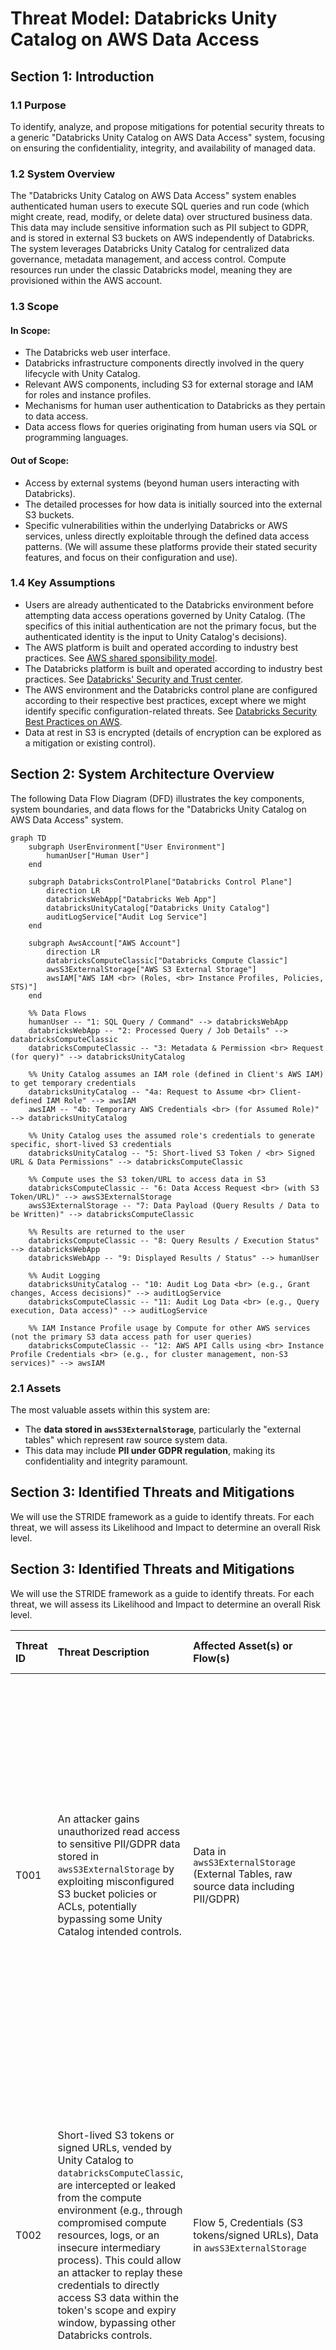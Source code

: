 # Threat Model: Databricks Unity Catalog on AWS Data Access

## Section 1: Introduction

### 1.1 Purpose

To identify, analyze, and propose mitigations for potential security threats to a generic "Databricks Unity Catalog on AWS Data Access" system, focusing on ensuring the confidentiality, integrity, and availability of managed data.

### 1.2 System Overview

The "Databricks Unity Catalog on AWS Data Access" system enables authenticated human users to execute SQL queries and run code (which might create, read, modify, or delete data) over structured business data. This data may include sensitive information such as PII subject to GDPR, and is stored in external S3 buckets on AWS independently of Databricks. The system leverages Databricks Unity Catalog for centralized data governance, metadata management, and access control. Compute resources run under the classic Databricks model, meaning they are provisioned within the AWS account.

### 1.3 Scope

#### In Scope:
* The Databricks web user interface.
* Databricks infrastructure components directly involved in the query lifecycle with Unity Catalog.
* Relevant AWS components, including S3 for external storage and IAM for roles and instance profiles.
* Mechanisms for human user authentication to Databricks as they pertain to data access.
* Data access flows for queries originating from human users via SQL or programming languages.

#### Out of Scope:
* Access by external systems (beyond human users interacting with Databricks).
* The detailed processes for how data is initially sourced into the external S3 buckets.
* Specific vulnerabilities within the underlying Databricks or AWS services, unless directly exploitable through the defined data access patterns. (We will assume these platforms provide their stated security features, and focus on their configuration and use).

### 1.4 Key Assumptions
* Users are already authenticated to the Databricks environment before attempting data access operations governed by Unity Catalog. (The specifics of this initial authentication are not the primary focus, but the authenticated identity is the input to Unity Catalog's decisions).
* The AWS platform is built and operated according to industry best practices. See [AWS shared sponsibility model](https://aws.amazon.com/compliance/shared-responsibility-model/).
* The Databricks platform is built and operated according to industry best practices. See [Databricks' Security and Trust center](https://www.databricks.com/trust/trust).
* The AWS environment and the Databricks control plane are configured according to their respective best practices, except where we might identify specific configuration-related threats. See [Databricks Security Best Practices on AWS](https://www.databricks.com/trust/security-features/best-practices).
* Data at rest in S3 is encrypted (details of encryption can be explored as a mitigation or existing control).

## Section 2: System Architecture Overview

The following Data Flow Diagram (DFD) illustrates the key components, system boundaries, and data flows for the "Databricks Unity Catalog on AWS Data Access" system.

```mermaid
graph TD
    subgraph UserEnvironment["User Environment"]
        humanUser["Human User"]
    end

    subgraph DatabricksControlPlane["Databricks Control Plane"]
        direction LR
        databricksWebApp["Databricks Web App"]
        databricksUnityCatalog["Databricks Unity Catalog"]
        auditLogService["Audit Log Service"]
    end

    subgraph AwsAccount["AWS Account"]
        direction LR
        databricksComputeClassic["Databricks Compute Classic"]
        awsS3ExternalStorage["AWS S3 External Storage"]
        awsIAM["AWS IAM <br> (Roles, <br> Instance Profiles, Policies, STS)"]
    end

    %% Data Flows
    humanUser -- "1: SQL Query / Command" --> databricksWebApp
    databricksWebApp -- "2: Processed Query / Job Details" --> databricksComputeClassic
    databricksComputeClassic -- "3: Metadata & Permission <br> Request (for query)" --> databricksUnityCatalog
    
    %% Unity Catalog assumes an IAM role (defined in Client's AWS IAM) to get temporary credentials
    databricksUnityCatalog -- "4a: Request to Assume <br> Client-defined IAM Role" --> awsIAM
    awsIAM -- "4b: Temporary AWS Credentials <br> (for Assumed Role)" --> databricksUnityCatalog
    
    %% Unity Catalog uses the assumed role's credentials to generate specific, short-lived S3 credentials
    databricksUnityCatalog -- "5: Short-lived S3 Token / <br> Signed URL & Data Permissions" --> databricksComputeClassic
    
    %% Compute uses the S3 token/URL to access data in S3
    databricksComputeClassic -- "6: Data Access Request <br> (with S3 Token/URL)" --> awsS3ExternalStorage
    awsS3ExternalStorage -- "7: Data Payload (Query Results / Data to be Written)" --> databricksComputeClassic
    
    %% Results are returned to the user
    databricksComputeClassic -- "8: Query Results / Execution Status" --> databricksWebApp
    databricksWebApp -- "9: Displayed Results / Status" --> humanUser

    %% Audit Logging
    databricksUnityCatalog -- "10: Audit Log Data <br> (e.g., Grant changes, Access decisions)" --> auditLogService
    databricksComputeClassic -- "11: Audit Log Data <br> (e.g., Query execution, Data access)" --> auditLogService

    %% IAM Instance Profile usage by Compute for other AWS services (not the primary S3 data access path for user queries)
    databricksComputeClassic -- "12: AWS API Calls using <br> Instance Profile Credentials <br> (e.g., for cluster management, non-S3 services)" --> awsIAM
```

### 2.1 Assets
The most valuable assets within this system are:
* The **data stored in `awsS3ExternalStorage`**, particularly the "external tables" which represent raw source system data.
* This data may include **PII under GDPR regulation**, making its confidentiality and integrity paramount.

## Section 3: Identified Threats and Mitigations

We will use the STRIDE framework as a guide to identify threats. For each threat, we will assess its Likelihood and Impact to determine an overall Risk level.

## Section 3: Identified Threats and Mitigations

We will use the STRIDE framework as a guide to identify threats. For each threat, we will assess its Likelihood and Impact to determine an overall Risk level.

|Threat ID|Threat Description|Affected Asset(s) or Flow(s)|STRIDE Category|Potential Impact|Assessed Likelihood|Assessed Risk|Agreed Mitigations & Controls|Status of Mitigation|
|:---|:---|:---|:---|:---|:---|:---|:---|:---|
|T001|An attacker gains unauthorized read access to sensitive PII/GDPR data stored in `awsS3ExternalStorage` by exploiting misconfigured S3 bucket policies or ACLs, potentially bypassing some Unity Catalog intended controls.|Data in `awsS3ExternalStorage` (External Tables, raw source data including PII/GDPR)|Information Disclosure|TBC|TBC|TBC|**Potential Mitigations to Consider:**<br>- Peer review of changes.<br>- Policy-as-Code (PaC).<br>- Automated Configuration Scanning & Monitoring.<br>- Strict Enforcement of S3 Block Public Access (BPA).<br>- Adherence to the Principle of Least Privilege.<br>- Preventive Guardrails with AWS Service Control Policies (SCPs).<br>- Regular Dedicated Security Audits.|*To be determined per implementation*|
|T002|Short-lived S3 tokens or signed URLs, vended by Unity Catalog to `databricksComputeClassic`, are intercepted or leaked from the compute environment (e.g., through compromised compute resources, logs, or an insecure intermediary process). This could allow an attacker to replay these credentials to directly access S3 data within the token's scope and expiry window, bypassing other Databricks controls.|Flow 5, Credentials (S3 tokens/signed URLs), Data in `awsS3ExternalStorage`|Information Disclosure / Elevation of Privilege|TBC|TBC|TBC|**Potential Mitigations to Consider:**<br>- Implement Strict Network Egress Controls.<br>- Ensure Shortest Practical Token Lifetime.<br>- Audit and Monitor S3 Access Patterns for anomalies.<br>- Harden the Databricks Compute Environment.<br>- Use Enhanced Security Monitoring.|*To be determined per implementation*|
|T003|The client-defined IAM role that Databricks Unity Catalog assumes to access S3 (and potentially other services) is overly permissive. If Unity Catalog's mechanisms for generating fine-grained credentials were ever flawed, or if an attacker found a way to abuse the assumed role session within Unity Catalog, these excessive permissions could be exploited.|Flow 4a/4b, `awsIAM` (Client-defined Role), all data/services accessible by the overly permissive role.|Elevation of Privilege|TBC|TBC|TBC|**Potential Mitigations to Consider:**<br>- Strict Application of the Principle of Least Privilege (PoLP).<br>- Policy-as-Code (PaC) with Peer Review.<br>- Implement an IAM Permissions Boundary.<br>- Automated Monitoring and Auditing of the IAM Role.<br>- Regular Dedicated Security Audits.|*To be determined per implementation*|
|T004|The IAM Instance Profile attached to the EC2 instances within `databricksComputeClassic` is overly permissive. If a compute node is compromised, an attacker could leverage these excessive instance profile permissions to escalate privileges or exfiltrate data outside of Databricks controls.|`databricksComputeClassic`, `awsIAM` (Instance Profile), any AWS resources/services accessible by the instance profile.|Elevation of Privilege|TBC|TBC|TBC|**Potential Mitigations to Consider:**<br>- Strictly Enforce Least Privilege for the Profile's Policy.<br>- Use Policy-as-Code (PaC) with Peer Reviews.<br>- Apply an IAM Permissions Boundary.<br>- Regular Auditing and Automated Scanning.<br>- Limit User Code Access to Instance Metadata.|*To be determined per implementation*|
|T005|An attacker with sufficient privileges (e.g., a compromised administrative account) tampers with or deletes audit logs stored in the `AuditLogService`. This action could hide malicious activities, obstruct forensic investigations, and allow attackers to deny their actions, undermining accountability.|`AuditLogService`, Flows 10 & 11 (Audit Log Data).|Tampering / Repudiation|TBC|TBC|TBC|**Potential Mitigations to Consider:**<br>- Enable S3 Object Lock on the Log Bucket.<br>- Use a Dedicated, Cross-Account Log Archive.<br>- Apply Strict, Least-Privilege S3 Bucket Policies.<br>- Enable MFA Delete.<br>- Configure Monitoring and Alerting on the Log Bucket.|*To be determined per implementation*|
|T006|Malicious code is introduced into the `databricksComputeClassic` environment via a compromised software package or library (e.g., Python/Scala from PyPI/Maven, or a dbt package). This malicious code could execute with the privileges of the Databricks job/notebook, leading to data exfiltration, data tampering, credential theft, or denial of service.|`databricksComputeClassic`, Data in `awsS3ExternalStorage`, Credentials (Flow 5).|Tampering, Information Disclosure, Elevation of Privilege, Denial of Service|TBC|TBC|TBC|**Potential Mitigations to Consider:**<br>- Use a Private, Curated Package Repository (for Python/Scala).<br>- Use Private Git Repositories for dbt Packages.<br>- Automated Dependency Scanning (for Python/Scala).<br>- Mandatory Manual Code Review for dbt Packages.<br>- Enforce Library Installation with Cluster Policies.<br>- Apply Network Egress Controls.|*To be determined per implementation*|
|T007|A `HumanUser` interacts with the `DatabricksWebApp` using a compromised end-user computing device (e.g., malware, unpatched OS/browser). This could lead to session hijacking, credential theft, or unauthorized actions.|`HumanUser`, `DatabricksWebApp`, User's Databricks session/credentials, Flow 1, Flow 9.|Spoofing, Tampering, Information Disclosure|TBC|TBC|TBC|**Potential Mitigations to Consider:**<br>- Enforce Use of Managed and Secured Endpoints.<br>- Implement Conditional Access Policies.<br>- Enforce Strong, Phishing-Resistant Authentication (Passkeys, MFA).<br>- Use IP Access Lists.<br>- User Security Awareness Training.|*To be determined per implementation*|
|T008|An attacker (e.g., a malicious authenticated user) intentionally consumes excessive compute resources, leading to a denial of service for other legitimate users and jobs.|`databricksComputeClassic`, availability of data processing for legitimate users.|Denial of Service|TBC|TBC|TBC|**Potential Mitigations to Consider:**<br>- Implement and enforce Cluster Policies to limit resource consumption.<br>- Use job and pool configurations to isolate workloads.<br>- Configure monitoring and alerting for abnormal resource utilization.<br>- Run the open-source Databricks Security Analysis Tool (SAT) periodically to detect clusters lacking resource-limiting policies.|*To be determined per implementation*|

## Section 4: Other Operational Considerations & Accepted Risks

This section outlines other operational security considerations relevant to the "Databricks Unity Catalog on AWS Data Access" system and documents any risks that have been formally accepted.

### 4.1 Operational Considerations
* *(To be discussed. This may include items such as data backup and recovery procedures specific to the external tables, incident response playbooks for data breaches involving this data, security awareness training for users, ongoing monitoring requirements, etc.)*

### 4.2 Accepted Risks
* *(No risks have been formally accepted at this stage. Risk acceptance will be documented here if, after assessment and consideration of potential mitigations, a decision is made to accept a specific risk.)*

## Section 5: Conclusion

### 5.1 Summary of Exercise

This threat modeling exercise for the "Databricks Unity Catalog on AWS Data Access" system has so far involved:
* Defining the scope, primary purpose, and key components of the system.
* Developing a Data Flow Diagram (DFD) to illustrate the system architecture and data flows.
* Identifying key assets, notably the sensitive PII/GDPR data stored in external S3 buckets.
* Initiating the threat identification process using the STRIDE framework, resulting in a preliminary list of potential threats with initial impact assessments. Several threats have had their likelihood and overall risk levels assessed, while others require further information.
* Enumerating a comprehensive list of potential mitigation strategies and controls for each identified threat, forming a reusable template for this architecture.

The identified threats cover areas such as direct storage misconfigurations, credential security, permissions management for IAM roles and instance profiles, audit logging integrity, software supply chain vulnerabilities, and end-user device security.

### 5.2 Recommendations for Ongoing Review & Next Steps

To ensure the continued security of the "Databricks Unity Catalog on AWS Data Access" system, the following are recommended:

* **Complete Likelihood and Risk Assessment:** Gather the necessary information to finalize the likelihood and overall risk assessment for threats T002, T006, and T007.
* **Mitigation Planning:** Proceed to Phase 4 to brainstorm, evaluate, and agree on mitigation strategies for all threats rated as Medium risk or higher. Document these mitigations and their implementation status in Section 3 of this document.
* **Revisit Accepted Risks:** If any risks are formally accepted after mitigation analysis, ensure they are documented in Section 4.2.
* **Regular Review:** This threat model should be treated as a living document. It should be reviewed and updated periodically (e.g., annually, or upon significant changes to the system architecture, data sensitivity, or the threat landscape).
* **Integrate with Security Practices:** Ensure that findings and mitigations from this threat model are integrated into ongoing security operations, including monitoring, incident response, and vulnerability management processes.
* **Address Operational Considerations:** Populate Section 4.1 with relevant operational security considerations as they are identified or implemented.

This exercise has laid the groundwork for a more comprehensive understanding and management of security risks associated with this system. The next crucial steps involve defining and implementing appropriate mitigations and establishing a cycle of continuous review.

## Appendix A: Threat Model Considerations for Serverless Compute

This appendix analyzes the changes to the threat model when considering the use of Databricks Serverless compute as an alternative to the Classic (client-managed VPC) compute model described in the main document. The primary architectural shift is that compute resources no longer run in the client's AWS account but in a secure, Databricks-managed environment. This alters the trust boundaries and shared responsibility model.

### Mitigated or Modified Threats

The adoption of serverless compute directly mitigates or modifies the following threats identified in this threat model:

* **T004 (Overly permissive Compute Instance Profile):** This threat is considered **MITIGATED**. Because compute resources no longer run in the client's AWS account, the client is no longer responsible for creating or managing IAM instance profiles for them. This eliminates the risk of misconfiguring these specific permissions.
* **T008 (Denial of Service on compute):** This threat is **PARTIALLY MITIGATED**. The nature of the risk shifts from client-managed infrastructure availability to service-level availability and cost control. While a malicious query can still consume allocated resources and impact costs, the underlying multi-tenant infrastructure's stability and isolation become Databricks' responsibility to manage.

### New or Introduced Threats

The shift to a serverless architecture introduces new threat vectors to consider:

1.  **Threat of Insecure Network Connectivity Configuration:** The network connection configured to allow the Databricks serverless environment to access data sources within the client's AWS account becomes a critical security boundary. A misconfiguration of this connectivity (e.g., overly permissive private endpoint policies) could expose internal resources.
2.  **Threat of Data Exfiltration from the Serverless Environment:** With the classic model, data egress is controlled via client-managed VPC networking. In the serverless model, the client relies on Databricks-provided network policies (e.g., a serverless firewall) to control outbound traffic. Misconfiguration of these policies could create a data exfiltration path.
3.  **Threat of Compromise in the Databricks Multi-Tenant Environment:** The client now implicitly trusts Databricks to secure the multi-tenant compute plane. A vulnerability in the serverless infrastructure could potentially lead to a cross-tenant compromise, impacting data confidentiality or integrity. This risk is primarily mitigated by Databricks' internal security posture, which should be evaluated via their security and compliance documentation.

### Summary of Changes

The following table summarizes the impact of switching from Classic to Serverless compute on the threats identified in this model.

|Threat ID|Threat Description|Impact of Switching to Serverless Compute|
|:---|:---|:---|
|T004|Overly permissive Compute Instance Profile|**Mitigated.** The client no longer manages instance profiles for compute.|
|T008|Denial of Service on compute|**Partially Mitigated/Modified.** The threat shifts from infrastructure availability (now Databricks' responsibility) to service availability and cost control.|
|*New*|Insecure Network Connectivity Configuration|**New Threat.** A new attack surface is created at the network boundary between the serverless environment and the client's AWS account.|
|*New*|Data Exfiltration from the Serverless Environment|**New Threat.** The method for controlling data egress changes from client-managed VPC controls to Databricks-managed serverless network policies.|
|*New*|Compromise in the Databricks Multi-Tenant Environment|**New Threat.** The client now relies on Databricks' security to protect the multi-tenant compute plane, introducing a vendor trust risk.|
|T001, T002, T003, T005, T006, T007|Other existing threats|**Unchanged.** These threats relate to client-managed resources (S3, IAM roles, user endpoints), code-level risks (packages), or data flows that are conceptually the same in both models.|